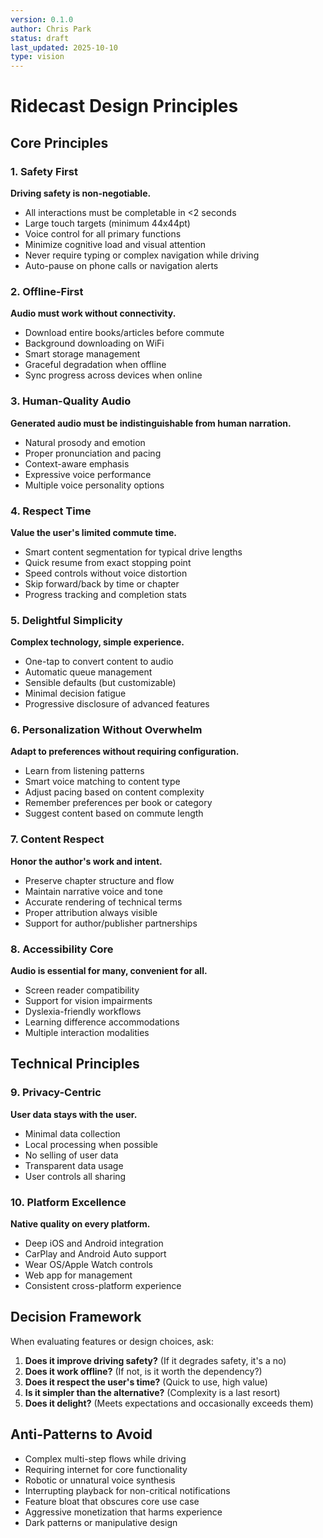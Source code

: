 ```yaml
---
version: 0.1.0
author: Chris Park
status: draft
last_updated: 2025-10-10
type: vision
---
```


# Ridecast Design Principles

## Core Principles

### 1. Safety First
**Driving safety is non-negotiable.**

- All interactions must be completable in <2 seconds
- Large touch targets (minimum 44x44pt)
- Voice control for all primary functions
- Minimize cognitive load and visual attention
- Never require typing or complex navigation while driving
- Auto-pause on phone calls or navigation alerts

### 2. Offline-First
**Audio must work without connectivity.**

- Download entire books/articles before commute
- Background downloading on WiFi
- Smart storage management
- Graceful degradation when offline
- Sync progress across devices when online

### 3. Human-Quality Audio
**Generated audio must be indistinguishable from human narration.**

- Natural prosody and emotion
- Proper pronunciation and pacing
- Context-aware emphasis
- Expressive voice performance
- Multiple voice personality options

### 4. Respect Time
**Value the user's limited commute time.**

- Smart content segmentation for typical drive lengths
- Quick resume from exact stopping point
- Speed controls without voice distortion
- Skip forward/back by time or chapter
- Progress tracking and completion stats

### 5. Delightful Simplicity
**Complex technology, simple experience.**

- One-tap to convert content to audio
- Automatic queue management
- Sensible defaults (but customizable)
- Minimal decision fatigue
- Progressive disclosure of advanced features

### 6. Personalization Without Overwhelm
**Adapt to preferences without requiring configuration.**

- Learn from listening patterns
- Smart voice matching to content type
- Adjust pacing based on content complexity
- Remember preferences per book or category
- Suggest content based on commute length

### 7. Content Respect
**Honor the author's work and intent.**

- Preserve chapter structure and flow
- Maintain narrative voice and tone
- Accurate rendering of technical terms
- Proper attribution always visible
- Support for author/publisher partnerships

### 8. Accessibility Core
**Audio is essential for many, convenient for all.**

- Screen reader compatibility
- Support for vision impairments
- Dyslexia-friendly workflows
- Learning difference accommodations
- Multiple interaction modalities

## Technical Principles

### 9. Privacy-Centric
**User data stays with the user.**

- Minimal data collection
- Local processing when possible
- No selling of user data
- Transparent data usage
- User controls all sharing

### 10. Platform Excellence
**Native quality on every platform.**

- Deep iOS and Android integration
- CarPlay and Android Auto support
- Wear OS/Apple Watch controls
- Web app for management
- Consistent cross-platform experience

## Decision Framework

When evaluating features or design choices, ask:

1. **Does it improve driving safety?** (If it degrades safety, it's a no)
2. **Does it work offline?** (If not, is it worth the dependency?)
3. **Does it respect the user's time?** (Quick to use, high value)
4. **Is it simpler than the alternative?** (Complexity is a last resort)
5. **Does it delight?** (Meets expectations and occasionally exceeds them)

## Anti-Patterns to Avoid

- Complex multi-step flows while driving
- Requiring internet for core functionality
- Robotic or unnatural voice synthesis
- Interrupting playback for non-critical notifications
- Feature bloat that obscures core use case
- Aggressive monetization that harms experience
- Dark patterns or manipulative design
